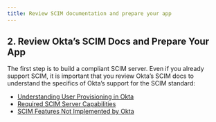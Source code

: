 ```yaml
---
title: Review SCIM documentation and prepare your app
---
```


## 2. Review Okta’s SCIM Docs and Prepare Your App

The first step is to build a compliant SCIM server. Even if you already support SCIM, it is important that you review Okta’s SCIM docs to understand the specifics of Okta’s support for the SCIM standard:

* [Understanding User Provisioning in Okta](/docs/concepts/scim/#understanding-user-provisioning-in-okta/)
* [Required SCIM Server Capabilities](/docs/concepts/scim/#required-scim-server-capabilities)
* [SCIM Features Not Implemented by Okta](/docs/concepts/scim/#scim-features-not-implemented-by-okta)

<NextSectionLink/>
